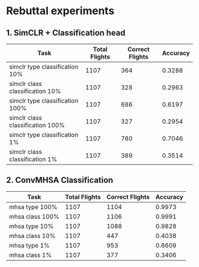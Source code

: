 # Rebuttal experiments

## 1. SimCLR + Classification head
| Task                             | Total Flights | Correct Flights | Accuracy |
|----------------------------------|---------------|------------------|----------|
| simclr type classification 10%  | 1107          | 364              | 0.3288   |
| simclr class classification 10% | 1107          | 328              | 0.2963   |
| simclr type classification 100% | 1107          | 686              | 0.6197   |
| simclr class classification 100%| 1107          | 327              | 0.2954   |
| simclr type classification 1%   | 1107          | 780              | 0.7046   |
| simclr class classification 1%  | 1107          | 389              | 0.3514   |

## 2. ConvMHSA Classification
| Task                             | Total Flights | Correct Flights | Accuracy |
|----------------------------------|---------------|------------------|----------|
| mhsa type 100%                  | 1107          | 1104             | 0.9973   |
| mhsa class 100%                 | 1107          | 1106              | 0.9991   |
| mhsa type 10%                   | 1107          | 1088             | 0.9828   |
| mhsa class 10%                  | 1107          | 447              | 0.4038   |
| mhsa type 1%                    | 1107          | 953              | 0.8609   |
| mhsa class 1%                   | 1107          | 377              | 0.3406   |
